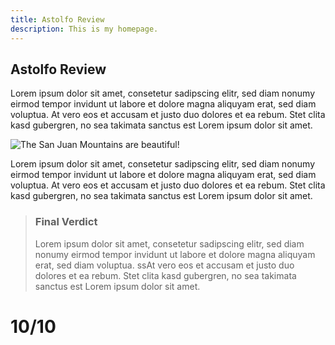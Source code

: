 ```yaml
---
title: Astolfo Review
description: This is my homepage.
---
```

## Astolfo Review
Lorem ipsum dolor sit amet, consetetur sadipscing elitr, sed diam nonumy eirmod tempor invidunt ut labore et dolore magna aliquyam erat, sed diam voluptua. At vero eos et accusam et justo duo dolores et ea rebum. Stet clita kasd gubergren, no sea takimata sanctus est Lorem ipsum dolor sit amet.

![The San Juan Mountains are beautiful!](/astolfo.jpg "San Juan Mountains")


Lorem ipsum dolor sit amet, consetetur sadipscing elitr, sed diam nonumy eirmod tempor invidunt ut labore et dolore magna aliquyam erat, sed diam voluptua. At vero eos et accusam et justo duo dolores et ea rebum. Stet clita kasd gubergren, no sea takimata sanctus est Lorem ipsum dolor sit amet.



><h3>Final Verdict</h3>
>Lorem ipsum dolor sit amet, consetetur sadipscing elitr, sed diam nonumy eirmod tempor invidunt ut labore et dolore magna aliquyam erat, sed diam voluptua. ssAt vero eos et accusam et justo duo dolores et ea rebum. Stet clita kasd gubergren, no sea takimata sanctus est Lorem ipsum dolor sit amet.

# 10/10
